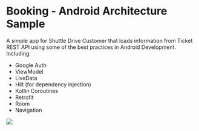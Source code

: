 # Booking - Android Architecture Sample

A simple app for Shuttle Drive Customer that loads information from Ticket REST API using some of the best practices in Android Development. Including:
 * Google Auth
 * ViewModel
 * LiveData
 * Hilt (for dependency injection)
 * Kotlin Coroutines
 * Retrofit
 * Room
 * Navigation
 
 <img src="https://github.com/BraKoose/IspaceShuttleShuttleBooking/blob/master/dday.png">
